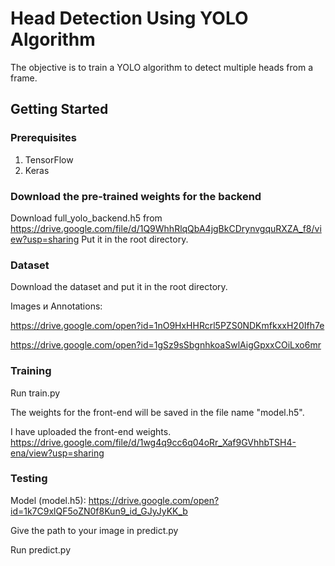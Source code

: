 # Head Detection Using YOLO Algorithm
The objective is to train a YOLO algorithm to detect multiple heads from a frame.

## Getting Started
### Prerequisites
1. TensorFlow
2. Keras

### Download the pre-trained weights for the backend
Download full_yolo_backend.h5 from https://drive.google.com/file/d/1Q9WhhRlqQbA4jgBkCDrynvgquRXZA_f8/view?usp=sharing
Put it in the root directory.
### Dataset
 Download the dataset and put it in the root directory.
 
Images и Annotations:


https://drive.google.com/open?id=1nO9HxHHRcrl5PZS0NDKmfkxxH20Ifh7e


https://drive.google.com/open?id=1gSz9sSbgnhkoaSwlAigGpxxCOiLxo6mr
 
### Training
Run train.py


The weights for the front-end will be saved in the file name "model.h5".

I have uploaded the front-end weights.
https://drive.google.com/file/d/1wg4q9cc6q04oRr_Xaf9GVhhbTSH4-ena/view?usp=sharing


### Testing

Model (model.h5): https://drive.google.com/open?id=1k7C9xlQF5oZN0f8Kun9_id_GJyJyKK_b


Give the path to your image in predict.py

Run predict.py


